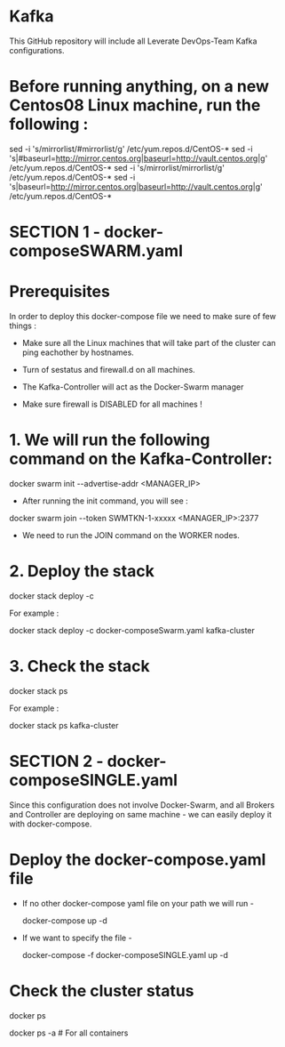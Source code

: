 # Kafka






This GitHub repository will include all Leverate DevOps-Team Kafka configurations.


# Before running anything, on a new Centos08 Linux machine, run the following  : 

sed -i 's/mirrorlist/#mirrorlist/g' /etc/yum.repos.d/CentOS-*
sed -i 's|#baseurl=http://mirror.centos.org|baseurl=http://vault.centos.org|g' /etc/yum.repos.d/CentOS-*
sed -i 's/mirrorlist/mirrorlist/g' /etc/yum.repos.d/CentOS-*
sed -i 's|baseurl=http://mirror.centos.org|baseurl=http://vault.centos.org|g' /etc/yum.repos.d/CentOS-* 




# SECTION 1 - docker-composeSWARM.yaml 








# Prerequisites







In order to deploy this docker-compose file  we need to make sure of few things :

* Make sure all the Linux machines that will take part of the cluster can ping eachother by hostnames.
  
* Turn of sestatus and firewall.d on all machines.
  
* The Kafka-Controller will act as the Docker-Swarm manager

* Make sure firewall is DISABLED for all machines !

  

# 1. We will run the following command on the Kafka-Controller:









  
 docker swarm init --advertise-addr <MANAGER_IP>
  
- After running the init command, you will see  :
  
 docker swarm join --token SWMTKN-1-xxxxx <MANAGER_IP>:2377

 - We need to run the JOIN command on the WORKER nodes.


# 2. Deploy the stack 











docker stack deploy -c <docker compose file name> <stack name>

For example : 

docker stack deploy -c docker-composeSwarm.yaml kafka-cluster

# 3. Check the stack













docker stack ps <stack name>

For example  :

docker stack ps kafka-cluster









# SECTION 2  - docker-composeSINGLE.yaml








Since this configuration does not involve Docker-Swarm, and all Brokers and Controller are deploying on same machine -  we can easily deploy it with docker-compose.






# Deploy the docker-compose.yaml file 








* If no other docker-compose yaml file on your path we will run  -

  docker-compose up -d 

* If we want to specify the file -

  docker-compose -f docker-composeSINGLE.yaml up -d






# Check the cluster status 








docker ps 

docker ps -a # For all containers
